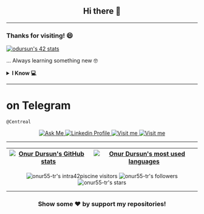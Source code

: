 <h2 align = center> Hi there 👋 </h2>

---

### Thanks for visiting! 😄

[![odursun's 42 stats](https://badge42.vercel.app/api/v2/cl37ks9tk005009l2msvsqd1m/stats?cursusId=21&coalitionId=229)](https://github.com/JaeSeoKim/badge42)
<!--
I have a variety of interests:

- 🔭 I’m currently working on ...
- 🌱 I’m currently learning ...
- 👯 I’m looking to collaborate on ...
- 🤔 I’m looking for help with ...
- 💬 Ask me about ...
- 📫 How to reach me: ...
- 😄 Pronouns: ...
- ⚡ Fun fact: ...
-->

... Always learning something new 🤓

<details>
  <summary><b>I Know 💻</b></summary><br/>

|  Language  | Experience |
| ---------- | ---------- |
| Javascript | 0 - 1 year |
| C          | 0 - 1 year |
| C++        | 0 - 1 year |
| HTML       | 1 - 2 year |
| CSS        | 1 - 2 year |
| C#         | 1 - 3 year |
| SQL        | 1 - 3 year |
| Python     | 1 - 3 year |
</details>

---

# on Telegram
```
@Centreal
```
<p align="center">
	<a href = "mailto:onurdrsn55@gmail.com">
		<img alt = "Ask Me" src = "https://img.shields.io/badge/-Ask_me_anything-white?style=plastic&logo=Gmail&link=mailto:onurdrsn55@gmail.com" />
	</a>
	</a>
	<span>  </span>
	<a href = "https://www.linkedin.com/in/odursun/">
		<img alt = "Linkedin Profile" src = "https://img.shields.io/badge/-Linkedin_Profile-0072b1?style=plastic&logo=Linkedin&logoColor=white&link=https://www.linkedin.com/in/odursun/" />
	</a>
  <span>  </span>
  <a href = "https://t.me/Centreal">
    <img alt = "Visit me" src = "https://img.shields.io/badge/-Visit_Me-white?style=plastic&logo=Telegram&link=https://www.t.me/Centreal" />
  </a>
  <span>  </span>
  <a href = "https://twitter.com/odursun_">
    <img alt = "Visit me" src = "https://img.shields.io/badge/-Visit_Me-blue?style=flat&logo=Twitter&logoColor=white&link=https://www.twitter.com/odursun_" />
  </a>
</p>

---
| [![Onur Dursun's GitHub stats](https://github-readme-stats.vercel.app/api?username=onur55-tr&count_private=true&show_icons=true&hide=issues&hide_border=true&theme=jolly)](https://github.com/onur55-tr?tab=repositories) | [![Onur Dursun's most used languages](https://github-readme-stats.vercel.app/api/top-langs/?username=onur55-tr&layout=compact&hide_border=true&theme=jolly)](https://github.com/onur55-tr?tab=repositories) |
|:-:|:-:|

<p align="center">
	<img alt = "onur55-tr's intra42piscine visitors" src = "https://img.shields.io/github/watchers/onur55-tr/intra42piscine?color=blueviolet" />
	<img alt = "onur55-tr's followers" src = "https://img.shields.io/github/followers/onur55-tr?color=blueviolet" />
	<img alt = "onur55-tr's stars" src = "https://img.shields.io/github/stars/onur55-tr?color=blueviolet" />
</p>

---


<h3 align = center>
    Show some ❤️ by support my repositories!
</h3>
